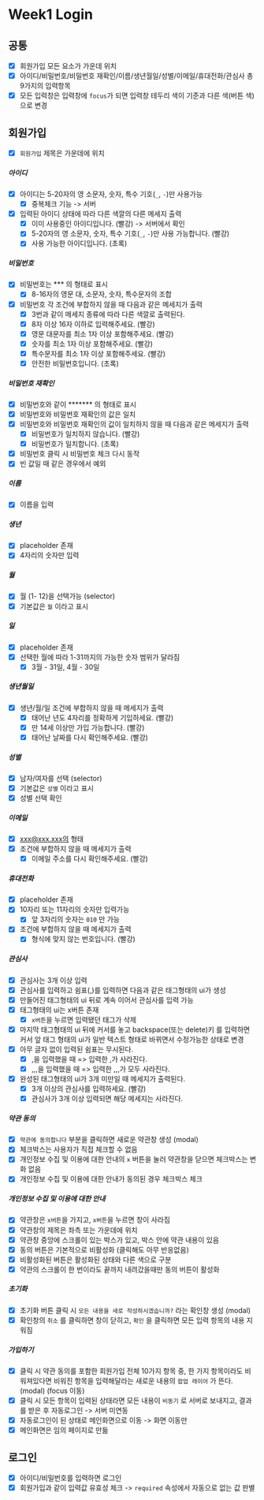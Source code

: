 # Week1 Login

## 공통

- [x] 회원가입 모든 요소가 가운데 위치
- [x] 아이디/비밀번호/비밀번호 재확인/이름/생년월일/성별/이메일/휴대전화/관심사 총 9가지의 입력항목
- [x] 모든 입력창은 입력창에 `focus`가 되면 입력창 테두리 색이 기준과 다른 색(버튼 색)으로 변경

## 회원가입

- [x] `회원가입` 제목은 가운데에 위치

##### 아이디

- [x] 아이디는 5-20자의 영 소문자, 숫자, 특수 기호(`_`, `-`)만 사용가능
  - [x] 중복체크 기능 -> 서버

- [x] 입력된 아이디 상태에 따라 다른 색깔의 다른 메세지 출력
  - [x] 이미 사용중인 아이디입니다. (빨강) -> 서버에서 확인
  - [x] 5-20자의 영 소문자, 숫자, 특수 기호(`_`, `-`)만 사용 가능합니다. (빨강) 
  - [x] 사용 가능한 아이디입니다. (초록) 

##### 비밀번호

- [x] 비밀번호는 *** 의 형태로 표시
  - [x] 8-16자의 영문 대, 소문자, 숫자, 특수문자의 조합
- [x] 비밀번호 각 조건에 부합하지 않을 때 다음과 같은 메세지가 출력
  - [x] 3번과 같이 메세지 종류에 따라 다른 색깔로 출력된다.
  - [x] 8자 이상 16자 이하로 입력해주세요. (빨강)
  - [x] 영문 대문자를 최소 1자 이상 포함해주세요. (빨강)
  - [x] 숫자를 최소 1자 이상 포함해주세요. (빨강)
  - [x] 특수문자를 최소 1자 이상 포함해주세요. (빨강) 
  - [x] 안전한 비밀번호입니다. (초록)

##### 비밀번호 재확인

- [x] 비밀번호와 같이 ******* 의 형태로 표시
- [x] 비밀번호와 비밀번호 재확인의 값은 일치
- [x] 비밀번호와 비밀번호 재확인의 값이 일치하지 않을 때 다음과 같은 메세지가 출력
  - [x] 비밀번호가 일치하지 않습니다. (빨강)
  - [x] 비밀번호가 일치합니다. (초록)
- [x] 비밀번호 클릭 시 비밀번호 체크 다시 동작
- [x] 빈 값일 때 같은 경우에서 예외

##### 이름

- [x] 이름을 입력

##### 생년

- [x] placeholder 존재
- [x] 4자리의 숫자만 입력

##### 월

- [x] 월 (1- 12)을 선택가능 (selector)
- [x] 기본값은 `월` 이라고 표시

##### 일

- [x] placeholder 존재
- [x] 선택한 월에 따라 1-31까지의 가능한 숫자 범위가 달라짐
  - [x] 3월 - 31일, 4월 - 30일

##### 생년월일

- [x] 생년/월/일 조건에 부합하지 않을 때 메세지가 출력
  - [x] 태어난 년도 4자리를 정확하게 기입하세요. (빨강)
  - [x] 만 14세 이상만 가입 가능합니다. (빨강)
  - [x] 태어난 날짜를 다시 확인해주세요. (빨강)

##### 성별

- [x] 남자/여자를 선택 (selector)
- [x] 기본값은 `성별` 이라고 표시
- [x] 성별 선택 확인

##### 이메일

- [x] xxx@xxx.xxx의 형태
- [x] 조건에 부합하지 않을 때 메세지가 출력
  - [x] 이메일 주소를 다시 확인해주세요. (빨강)

##### 휴대전화

- [x] placeholder 존재
- [x] 10자리 또는 11자리의 숫자만 입력가능
  - [x] 앞 3자리의 숫자는 `010` 만 가능
- [x] 조건에 부합하지 않을 때 메세지가 출력
  - [x] 형식에 맞지 않는 번호입니다. (빨강)

##### 관심사

- [x] 관심사는 3개 이상 입력
- [x] 관심사를 입력하고 쉼표(,)를 입력하면 다음과 같은 태그형태의 ui가 생성
- [x] 만들어진 태그형태의 ui 뒤로 계속 이어서 관심사를 입력 가능
- [x] 태그형태의 ui는 x버튼 존재
  - [x] `x버튼`을 누르면 입력됐던 태그가 삭제
- [x] 마지막 태그형태의 ui 뒤에 커서를 놓고 backspace(또는 delete)키 를 입력하면 커서 앞 태그 형태의 ui가 일반 텍스트 형태로 바뀌면서 수정가능한 상태로 변경
- [x] 아무 글자 없이 입력된 쉼표는 무시된다.
  - [x]  ,을 입력했을 때 => 입력한 ,가 사라진다.
  - [x] ,,,을 입력했을 때 => 입력한 ,,,가 모두 사라진다.
- [x] 완성된 태그형태의 ui가 3개 미만일 때 메세지가 출력된다.
  - [x] 3개 이상의 관심사를 입력하세요. (빨강)
  - [x] 관심사가 3개 이상 입력되면 해당 메세지는 사라진다.

##### 약관 동의

- [x] `약관에 동의합니다` 부분을 클릭하면 새로운 약관창 생성 (modal)
- [x] 체크박스는 사용자가 직접 체크할 수 없음
- [x] 개인정보 수집 및 이용에 대한 안내의 `x` 버튼을 눌러 약관창을 닫으면 체크박스는 변화 없음
- [x] 개인정보 수집 및 이용에 대한 안내가 동의된 경우 체크박스 체크

##### 개인정보 수집 및 이용에 대한 안내

- [x] 약관창은 `x버튼`을 가지고, `x버튼`을 누르면 창이 사라짐
- [x] 약관창의 제목은 좌측 또는 가운데에 위치
- [x] 약관창 중앙에 스크롤이 있는 박스가 있고, 박스 안에 약관 내용이 있음
- [x] 동의 버튼은 기본적으로 비활성화 (클릭해도 아무 반응없음)
- [x] 비활성화된 버튼은 활성화된 상태와 다른 색으로 구분
- [x] 약관의 스크롤이 한 번이라도 끝까지 내려갔을때만 동의 버튼이 활성화

##### 초기화

- [x] 초기화 버튼 클릭 시 `모든 내용을 새로 작성하시겠습니까?` 라는 확인창 생성 (modal)
- [x] 확인창의 `취소` 를 클릭하면 창이 닫히고, `확인` 을 클릭하면 모든 입력 항목의 내용 지워짐

##### 가입하기

- [x] 클릭 시 약관 동의를 포함한 회원가입 전체 10가지 항목 중, 한 가지 항목이라도 비워져있다면 비워진 항목을 입력해달라는 새로운 내용의 `팝업 레이어` 가 뜬다. (modal) (focus 이동)
- [x] 클릭 시 모든 항목이 입력된 상태라면 모든 내용이 `비동기` 로 서버로 보내지고, 결과를 받은 후 자동로그인 -> 서버 미연동
- [x] 자동로그인이 된 상태로 메인화면으로 이동 -> 화면 이동만
- [x] 메인화면은 임의 페이지로 만듦 
  
## 로그인

- [x] 아이디/비밀번호를 입력하면 로그인
- [x] 회원가입과 같이 입력값 유효성 체크 -> `required` 속성에서 자동으로 없는 값 판별